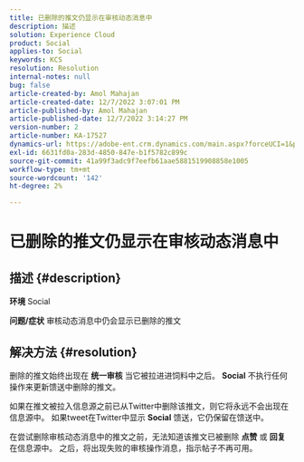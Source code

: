 ```yaml
---
title: 已删除的推文仍显示在审核动态消息中
description: 描述
solution: Experience Cloud
product: Social
applies-to: Social
keywords: KCS
resolution: Resolution
internal-notes: null
bug: false
article-created-by: Amol Mahajan
article-created-date: 12/7/2022 3:07:01 PM
article-published-by: Amol Mahajan
article-published-date: 12/7/2022 3:14:27 PM
version-number: 2
article-number: KA-17527
dynamics-url: https://adobe-ent.crm.dynamics.com/main.aspx?forceUCI=1&pagetype=entityrecord&etn=knowledgearticle&id=414e15c8-4076-ed11-81aa-6045bd006a22
exl-id: 6631fd0a-283d-4850-847e-b1f5782c899c
source-git-commit: 41a99f3adc9f7eefb61aae5881519908858e1005
workflow-type: tm+mt
source-wordcount: '142'
ht-degree: 2%

---
```


# 已删除的推文仍显示在审核动态消息中

## 描述 {#description}

<b>环境</b>
Social


<b>问题/症状</b>
审核动态消息中仍会显示已删除的推文


## 解决方法 {#resolution}


删除的推文始终出现在 <b>统一审核</b> 当它被拉进进饲料中之后。 <b>Social</b> 不执行任何操作来更新馈送中删除的推文。

如果在推文被拉入信息源之前已从Twitter中删除该推文，则它将永远不会出现在信息源中。 如果tweet在Twitter中显示 <b>Social</b> 馈送，它仍保留在馈送中。

在尝试删除审核动态消息中的推文之前，无法知道该推文已被删除 <b>点赞</b> 或 <b>回复</b> 在信息源中。 之后，将出现失败的审核操作消息，指示帖子不再可用。
